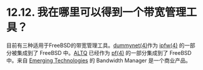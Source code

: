 # 12.12. 我在哪里可以得到一个带宽管理工具？

目前有三种适用于FreeBSD的带宽管理工具。[dummynet(4)](https://www.freebsd.org/cgi/man.cgi?query=dummynet&sektion=4&format=html)作为 [ipfw(4)](https://www.freebsd.org/cgi/man.cgi?query=ipfw&sektion=4&format=html) 的一部分被集成到了 FreeBSD 中。[ALTQ](http://www.sonycsl.co.jp/person/kjc/programs.html) 已经作为 [pf(4)](https://www.freebsd.org/cgi/man.cgi?query=pf&sektion=4&format=html) 的一部分集成到了 FreeBSD 中。来自 [Emerging Technologies](http://www.etinc.com/) 的 Bandwidth Manager 是一个商业产品。

